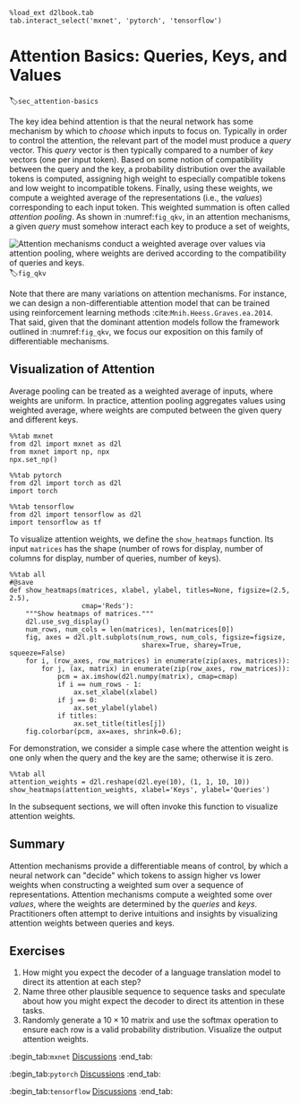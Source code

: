 ```{.python .input}
%load_ext d2lbook.tab
tab.interact_select('mxnet', 'pytorch', 'tensorflow')
```

# Attention Basics: Queries, Keys, and Values

:label:`sec_attention-basics`


The key idea behind attention is that the neural network has some mechanism
by which to *choose* which inputs to focus on.
Typically in order to control the attention, 
the relevant part of the model must produce 
a *query* vector.
This *query* vector is then typically compared to a number of 
*key* vectors (one per input token). 
Based on some notion of compatibility between the query and the key,
a probability distribution over the available tokens is computed,
assigning high weight to especially compatible tokens 
and low weight to incompatible tokens. 
Finally, using these weights, 
we compute a weighted average 
of the representations (i.e., the *values*)
corresponding to each input token.
This weighted summation is often called *attention pooling*.
As shown in :numref:`fig_qkv`,
in an attention mechanisms, 
a given *query* must somehow interact each key
to produce a set of weights, 

![Attention mechanisms conduct a weighted average over values via attention pooling,
where weights are derived according to the compatibility of queries and keys.](../img/qkv.svg)
:label:`fig_qkv`

Note that there are many variations on attention mechanisms.
For instance, we can design a non-differentiable attention model
that can be trained using reinforcement learning methods :cite:`Mnih.Heess.Graves.ea.2014`.
That said, given that the dominant attention models 
follow the framework outlined in :numref:`fig_qkv`,
we focus our exposition on this family of differentiable mechanisms.


## Visualization of Attention

Average pooling can be treated as a weighted average of inputs, 
where weights are uniform.
In practice, attention pooling aggregates values using weighted average,
where weights are computed between the given query and different keys.

```{.python .input}
%%tab mxnet
from d2l import mxnet as d2l
from mxnet import np, npx
npx.set_np()
```

```{.python .input}
%%tab pytorch
from d2l import torch as d2l
import torch
```

```{.python .input}
%%tab tensorflow
from d2l import tensorflow as d2l
import tensorflow as tf
```

To visualize attention weights, we define the `show_heatmaps` function.
Its input `matrices` has the shape (number of rows for display, 
number of columns for display, number of queries, number of keys).

```{.python .input}
%%tab all
#@save
def show_heatmaps(matrices, xlabel, ylabel, titles=None, figsize=(2.5, 2.5),
                  cmap='Reds'):
    """Show heatmaps of matrices."""
    d2l.use_svg_display()
    num_rows, num_cols = len(matrices), len(matrices[0])
    fig, axes = d2l.plt.subplots(num_rows, num_cols, figsize=figsize,
                                 sharex=True, sharey=True, squeeze=False)
    for i, (row_axes, row_matrices) in enumerate(zip(axes, matrices)):
        for j, (ax, matrix) in enumerate(zip(row_axes, row_matrices)):
            pcm = ax.imshow(d2l.numpy(matrix), cmap=cmap)
            if i == num_rows - 1:
                ax.set_xlabel(xlabel)
            if j == 0:
                ax.set_ylabel(ylabel)
            if titles:
                ax.set_title(titles[j])
    fig.colorbar(pcm, ax=axes, shrink=0.6);
```

For demonstration, we consider a simple case
where the attention weight is one 
only when the query and the key are the same; 
otherwise it is zero.

```{.python .input}
%%tab all
attention_weights = d2l.reshape(d2l.eye(10), (1, 1, 10, 10))
show_heatmaps(attention_weights, xlabel='Keys', ylabel='Queries')
```

In the subsequent sections,
we will often invoke this function to visualize attention weights.

## Summary

Attention mechanisms provide a differentiable means of control, 
by which a neural network can "decide" which tokens 
to assign higher vs lower weights when constructing 
a weighted sum over a sequence of representations. 
Attention mechanisms compute a weighted some over *values*,
where the weights are determined by the *queries* and *keys*.
Practitioners often attempt to derive intuitions and insights
by visualizing attention weights between queries and keys.

## Exercises

1. How might you expect the decoder of a language translation model to direct its attention at each step?
1. Name three other plausible sequence to sequence tasks and speculate about how you might expect the decoder to direct its attention in these tasks.
1. Randomly generate a $10 \times 10$ matrix and use the softmax operation to ensure each row is a valid probability distribution. Visualize the output attention weights.

:begin_tab:`mxnet`
[Discussions](https://discuss.d2l.ai/t/1596)
:end_tab:

:begin_tab:`pytorch`
[Discussions](https://discuss.d2l.ai/t/1592)
:end_tab:

:begin_tab:`tensorflow`
[Discussions](https://discuss.d2l.ai/t/1710)
:end_tab:
